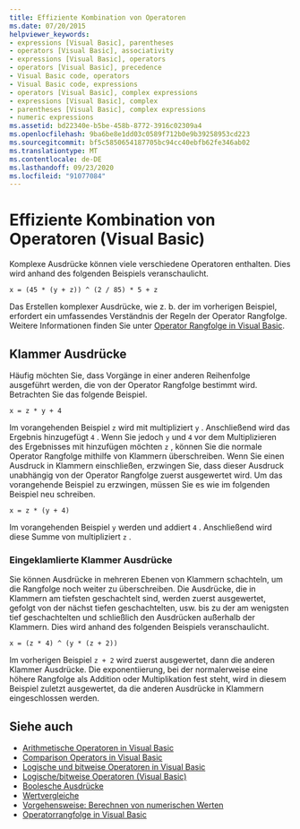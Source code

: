 ```yaml
---
title: Effiziente Kombination von Operatoren
ms.date: 07/20/2015
helpviewer_keywords:
- expressions [Visual Basic], parentheses
- operators [Visual Basic], associativity
- expressions [Visual Basic], operators
- operators [Visual Basic], precedence
- Visual Basic code, operators
- Visual Basic code, expressions
- operators [Visual Basic], complex expressions
- expressions [Visual Basic], complex
- parentheses [Visual Basic], complex expressions
- numeric expressions
ms.assetid: bd22340e-b5be-458b-8772-3916c02309a4
ms.openlocfilehash: 9ba6be8e1dd03c0589f712b0e9b39258953cd223
ms.sourcegitcommit: bf5c5850654187705bc94cc40ebfb62fe346ab02
ms.translationtype: MT
ms.contentlocale: de-DE
ms.lasthandoff: 09/23/2020
ms.locfileid: "91077084"
---
```

# <a name="efficient-combination-of-operators-visual-basic"></a>Effiziente Kombination von Operatoren (Visual Basic)

Komplexe Ausdrücke können viele verschiedene Operatoren enthalten. Dies wird anhand des folgenden Beispiels veranschaulicht.  
  
 `x = (45 * (y + z)) ^ (2 / 85) * 5 + z`  
  
 Das Erstellen komplexer Ausdrücke, wie z. b. der im vorherigen Beispiel, erfordert ein umfassendes Verständnis der Regeln der Operator Rangfolge. Weitere Informationen finden Sie unter [Operator Rangfolge in Visual Basic](../../../language-reference/operators/operator-precedence.md).  
  
## <a name="parenthetical-expressions"></a>Klammer Ausdrücke  

 Häufig möchten Sie, dass Vorgänge in einer anderen Reihenfolge ausgeführt werden, die von der Operator Rangfolge bestimmt wird. Betrachten Sie das folgende Beispiel.  
  
 `x = z * y + 4`  
  
 Im vorangehenden Beispiel `z` wird mit multipliziert `y` . Anschließend wird das Ergebnis hinzugefügt `4` . Wenn Sie jedoch `y` und `4` vor dem Multiplizieren des Ergebnisses mit hinzufügen möchten `z` , können Sie die normale Operator Rangfolge mithilfe von Klammern überschreiben. Wenn Sie einen Ausdruck in Klammern einschließen, erzwingen Sie, dass dieser Ausdruck unabhängig von der Operator Rangfolge zuerst ausgewertet wird. Um das vorangehende Beispiel zu erzwingen, müssen Sie es wie im folgenden Beispiel neu schreiben.  
  
 `x = z * (y + 4)`  
  
 Im vorangehenden Beispiel `y` werden und addiert `4` . Anschließend wird diese Summe von multipliziert `z` .  
  
### <a name="nested-parenthetical-expressions"></a>Eingeklamlierte Klammer Ausdrücke  

 Sie können Ausdrücke in mehreren Ebenen von Klammern schachteln, um die Rangfolge noch weiter zu überschreiben. Die Ausdrücke, die in Klammern am tiefsten geschachtelt sind, werden zuerst ausgewertet, gefolgt von der nächst tiefen geschachtelten, usw. bis zu der am wenigsten tief geschachtelten und schließlich den Ausdrücken außerhalb der Klammern. Dies wird anhand des folgenden Beispiels veranschaulicht.  
  
 `x = (z * 4) ^ (y * (z + 2))`  
  
 Im vorherigen Beispiel `z + 2` wird zuerst ausgewertet, dann die anderen Klammer Ausdrücke. Die exponentiierung, bei der normalerweise eine höhere Rangfolge als Addition oder Multiplikation fest steht, wird in diesem Beispiel zuletzt ausgewertet, da die anderen Ausdrücke in Klammern eingeschlossen werden.  
  
## <a name="see-also"></a>Siehe auch

- [Arithmetische Operatoren in Visual Basic](arithmetic-operators.md)
- [Comparison Operators in Visual Basic](comparison-operators.md)
- [Logische und bitweise Operatoren in Visual Basic](logical-and-bitwise-operators.md)
- [Logische/bitweise Operatoren (Visual Basic)](../../../language-reference/operators/logical-bitwise-operators.md)
- [Boolesche Ausdrücke](boolean-expressions.md)
- [Wertvergleiche](value-comparisons.md)
- [Vorgehensweise: Berechnen von numerischen Werten](how-to-calculate-numeric-values.md)
- [Operatorrangfolge in Visual Basic](../../../language-reference/operators/operator-precedence.md)

